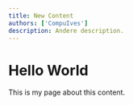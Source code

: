 ```yaml
---
title: New Content
authors: ['CompuIves']
description: Andere description.
---
```


# Hello World

This is my page about this content.